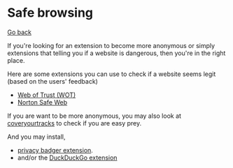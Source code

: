 # Safe browsing

[Go back](..)

If you're looking for an extension to become more anonymous or simply extensions that telling you if a website is dangerous, then you're in the right place.

Here are some extensions you can use to check if a website seems legit (based on the users' feedback)

* [Web of Trust (WOT)](https://www.mywot.com/)
* [Norton Safe Web](https://fr.norton.com/feature/safe-web)

If you are want to be more anonymous, you may also look at [coveryourtracks](https://coveryourtracks.eff.org/) to check if you are easy prey.

And you may install,

* [privacy badger extension](https://www.eff.org/pages/privacy-badger).
* and/or the [DuckDuckGo extension](https://duckduckgo.com/app)